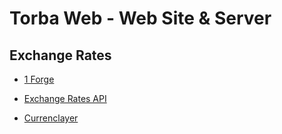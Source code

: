 # Torba Web - Web Site & Server

## Exchange Rates

- [1 Forge](https://1forge.com/pricing)

- [Exchange Rates API](https://exchangeratesapi.io/#pricing_plan)

- [Currenclayer](https://currencylayer.com/#pricing_plan)

